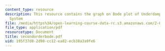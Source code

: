 ```yaml
---
content_type: resource
description: This resource contains the graph on Bode plot of Underdamped Second Order
  System
file: /media/https%3A/open-learning-course-data-rc.s3.amazonaws.com/2-003-modeling-dynamics-and-control-i-spring-2005/195f37d82d98cc12ea82ecb38a3a9fe6_secondorderbode.pdf
file_type: application/pdf
resourcetype: Document
title: secondorderbode.pdf
uid: 195f37d8-2d98-cc12-ea82-ecb38a3a9fe6
---
```

